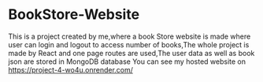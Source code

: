# BookStore-Website
This is a project created by me,where a book Store website is made where user can login and logout to access number of books,The whole project is made by React and one page routes are used,The user data as well as book json are stored in MongoDB database
You  can see my hosted website on https://project-4-wo4u.onrender.com/
